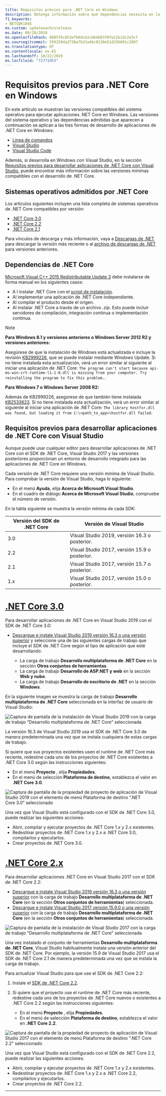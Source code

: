 ```yaml
---
title: Requisitos previos para .NET Core en Windows
description: Obtenga información sobre qué dependencias necesita en la máquina con Windows para desarrollar y ejecutar aplicaciones .NET Core.
f1_keywords:
- NETSDK1045
ms.custom: updateeachvsrelease
ms.date: 09/20/2019
ms.openlocfilehash: 6885f6c853efb0dcb2cb64b83f07e12b1dc2e3cf
ms.sourcegitcommit: 559259da2738a7b33a46c0130e51d336091c2097
ms.translationtype: HT
ms.contentlocale: es-ES
ms.lasthandoff: 10/22/2019
ms.locfileid: "72771953"
---
```

# <a name="prerequisites-for-net-core-on-windows"></a>Requisitos previos para .NET Core en Windows

En este artículo se muestran las versiones compatibles del sistema operativo para ejecutar aplicaciones .NET Core en Windows. Las versiones del sistema operativo y las dependencias admitidas que aparecen a continuación se aplican a las tres formas de desarrollo de aplicaciones de .NET Core en Windows:

* [Línea de comandos](./tutorials/using-with-xplat-cli.md)
* [Visual Studio](https://www.visualstudio.com/downloads/?utm_medium=microsoft&utm_source=docs.microsoft.com&utm_campaign=button+cta&utm_content=download+vs2019)
* [Visual Studio Code](https://code.visualstudio.com/)

Además, si desarrolla en Windows con Visual Studio, en la sección [Requisitos previos para desarrollar aplicaciones de .NET Core con Visual Studio](#prerequisites-to-develop-net-core-apps-with-visual-studio), puede encontrar más información sobre las versiones mínimas compatibles con el desarrollo de .NET Core.

## <a name="net-core-supported-operating-systems"></a>Sistemas operativos admitidos por .NET Core

Los artículos siguientes incluyen una lista completa de sistemas operativos de .NET Core compatibles por versión:

* [.NET Core 3.0](https://github.com/dotnet/core/blob/master/release-notes/3.0/3.0-supported-os.md)
* [.NET Core 2.2](https://github.com/dotnet/core/blob/master/release-notes/2.2/2.2-supported-os.md)
* [.NET Core 2.1](https://github.com/dotnet/core/blob/master/release-notes/2.1/2.1-supported-os.md)

Para vínculos de descarga y más información, vaya a [Descargas de .NET](https://dotnet.microsoft.com/download) para descargar la versión más reciente o al [archivo de descargas de .NET](https://dotnet.microsoft.com/download/archives#dotnet-core) para versiones anteriores.

## <a name="net-core-dependencies"></a>Dependencias de .NET Core

[Microsoft Visual C++ 2015 Redistributable Update 3](https://www.microsoft.com/download/details.aspx?id=52685) debe instalarse de forma manual en los siguientes casos:

* A l instalar .NET Core con el [script de instalación](./tools/dotnet-install-script.md).
* Al implementar una aplicación de .NET Core independiente.
* Al compilar el producto desde el origen.
* Al instalar .NET Core a través de un archivo *.zip*. Esto puede incluir servidores de compilación, integración continua o implementación continua.

> [!NOTE]
> **Para Windows 8.1 y versiones anteriores o Windows Server 2012 R2 y versiones anteriores:**
>
> Asegúrese de que la instalación de Windows está actualizada e incluye la revisión [KB2999226](https://support.microsoft.com/help/2999226/update-for-universal-c-runtime-in-windows), que se puede instalar mediante Windows Update. Si no tiene instalada esta actualización, verá un error similar al siguiente al iniciar una aplicación de .NET Core: `The program can't start because api-ms-win-crt-runtime-l1-1-0.dll is missing from your computer. Try reinstalling the program to fix this problem.`.
>
> **Para Windows 7 o Windows Server 2008 R2:**
>
> Además de KB2999226, asegúrese de que también tiene instalada [KB2533623](https://support.microsoft.com/help/2533623/microsoft-security-advisory-insecure-library-loading-could-allow-remot). Si no tiene instalada esta actualización, verá un error similar al siguiente al iniciar una aplicación de .NET Core: `The library hostfxr.dll was found, but loading it from C:\<path_to_app>\hostfxr.dll failed`.

## <a name="prerequisites-to-develop-net-core-apps-with-visual-studio"></a>Requisitos previos para desarrollar aplicaciones de .NET Core con Visual Studio

Aunque puede usar cualquier editor para desarrollar aplicaciones de .NET Core con el SDK de .NET Core, Visual Studio 2017 y las versiones posteriores proporcionan un entorno de desarrollo integrado para las aplicaciones de .NET Core en Windows.

<a name="vs-mapping"></a>

Cada versión de .NET Core requiere una versión mínima de Visual Studio. Para comprobar la versión de Visual Studio, haga lo siguiente:

* En el menú **Ayuda**, elija **Acerca de Microsoft Visual Studio**.
* En el cuadro de diálogo **Acerca de Microsoft Visual Studio**, compruebe el número de versión.

En la tabla siguiente se muestra la versión mínima de cada SDK:

| Versión del SDK de .NET Core | Versión de Visual Studio                      |
| --------------------- | ------------------------------------------ |
| 3.0                   | Visual Studio 2019, versión 16.3 o posterior. |
| 2.2                   | Visual Studio 2017, versión 15.9 o posterior. |
| 2.1                   | Visual Studio 2017, versión 15.7 o posterior. |
| 1.x                   | Visual Studio 2017, versión 15.0 o posterior. |

<!-- markdownlint-disable MD025 -->

# <a name="net-core-30tabnetcore30"></a>[.NET Core 3.0](#tab/netcore30)

Para desarrollar aplicaciones de .NET Core en Visual Studio 2019 con el SDK de .NET Core 3.0:

* [Descargue e instale Visual Studio 2019 versión 16.3 o una versión superior](/visualstudio/install/install-visual-studio) y seleccione una de las siguientes cargas de trabajo que incluye el SDK de .NET Core según el tipo de aplicación que esté desarrollando:

  * La carga de trabajo **Desarrollo multiplataforma de .NET Core** en la sección **Otros conjuntos de herramientas**.
  * La carga de trabajo **Desarrollo de ASP.NET y web** en la sección **Web y nube**.
  * La carga de trabajo **Desarrollo de escritorio de .NET** en la sección **Windows**.

En la siguiente imagen se muestra la carga de trabajo **Desarrollo multiplataforma de .NET Core** seleccionada en la interfaz de usuario de Visual Studio:

![Captura de pantalla de la instalación de Visual Studio 2019 con la carga de trabajo “Desarrollo multiplataforma de .NET Core” seleccionada](./media/windows-prerequisites/vs-2019-workloads.jpg)

La versión 16.3 de Visual Studio 2019 usa el SDK de .NET Core 3.0 de manera predeterminada una vez que se instala cualquiera de estas cargas de trabajo.

Si quiere que sus proyectos existentes usen el runtime de .NET Core más reciente, redestine cada uno de los proyectos de .NET Core existentes a .NET Core 3.0 según las instrucciones siguientes:

* En el menú **Proyecto** , elija **Propiedades**.
* En el menú de selección **Plataforma de destino**, establezca el valor en **.NET Core 3.0**.

![Captura de pantalla de la propiedad de proyecto de aplicación de Visual Studio 2019 con el elemento de menú Plataforma de destino “.NET Core 3.0” seleccionado](./media/windows-prerequisites/target-dotnet-core-3-0.jpg)

Una vez que Visual Studio está configurado con el SDK de .NET Core 3.0, puede realizar las siguientes acciones:

* Abrir, compilar y ejecutar proyectos de .NET Core 1.x y 2.x existentes.
* Redestinar proyectos de .NET Core 1.x y 2.x a .NET Core 3.0, compilarlos y ejecutarlos.
* Crear proyectos de .NET Core 3.0.

# <a name="net-core-2xtabnetcore2x"></a>[.NET Core 2.x](#tab/netcore2x)

Para desarrollar aplicaciones .NET Core en Visual Studio 2017 con el SDK de .NET Core 2.2:

* [Descargue e instale Visual Studio 2019 versión 16.3 o una versión superior](/visualstudio/install/install-visual-studio) con la carga de trabajo **Desarrollo multiplataforma de .NET Core** (en la sección **Otros conjuntos de herramientas**) seleccionada.
* [Descargue e instale Visual Studio 2017 versión 15.9.0 o una versión superior](/visualstudio/install/install-visual-studio) con la carga de trabajo **Desarrollo multiplataforma de .NET Core** (en la sección **Otros conjuntos de herramientas**) seleccionada.

![Captura de pantalla de la instalación de Visual Studio 2017 con la carga de trabajo "Desarrollo multiplataforma de .NET Core" seleccionada](./media/windows-prerequisites/vs-2017-workloads.jpg)

Una vez instalado el conjunto de herramientas **Desarrollo multiplataforma de .NET Core**, Visual Studio habitualmente instala una versión anterior del SDK de .NET Core.
Por ejemplo, la versión 15.9 de Visual Studio 2017 usa el SDK de .NET Core 2.1 de manera predeterminada una vez que se instala la carga de trabajo.

Para actualizar Visual Studio para que use el SDK de .NET Core 2.2:

 1. Instale el [SDK de .NET Core 2.2](https://dotnet.microsoft.com/download).

 1. Si quiere que el proyecto use el runtime de .NET Core más reciente, redestine cada uno de los proyectos de .NET Core nuevos o existentes a .NET Core 2.2 según las instrucciones siguientes:

    * En el menú **Proyecto** , elija **Propiedades**.
    * En el menú de selección **Plataforma de destino**, establezca el valor en **.NET Core 2.2**.

![Captura de pantalla de la propiedad de proyecto de aplicación de Visual Studio 2017 con el elemento de menú Plataforma de destino ".NET Core 2.2" seleccionado](./media/windows-prerequisites/targeting-dotnet-core.jpg)

Una vez que Visual Studio está configurado con el SDK de .NET Core 2.2, puede realizar las siguientes acciones:

* Abrir, compilar y ejecutar proyectos de .NET Core 1.x y 2.x existentes.
* Redestinar proyectos de .NET Core 1.x y 2.x a .NET Core 2.2, compilarlos y ejecutarlos.
* Crear proyectos de .NET Core 2.2.

---
